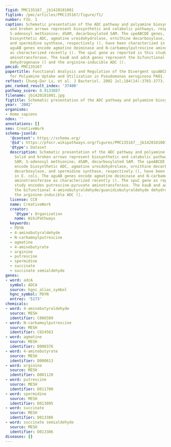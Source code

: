 ```yaml
---
figid: PMC135167__jb1420101001
figlink: /pmc/articles/PMC135167/figure/f1/
number: FIG. 1
caption: Schematic presentation of the ADC pathway and polyamine biosynthesis. Solid
  and broken arrows represent biosynthetic and catabolic pathways, respectively. SAM,
  S-adenosyl methionine; dSAM, decarboxylated SAM. The speABCDE genes, which encode
  biosynthetic ADC, agmatine ureidohydrolase, ornithine decarboxylase, SAM decarboxylase,
  and spermidine synthase, respectively (), have been characterized in E. coli. The
  aguAB genes encode agmatine deiminase and N-carbamoylputrescine aminotransferase
  as characterized recently (). The spuC gene as reported in this study encodes putrescine-pyruvate
  aminotransferase. The kauB and adcA genes represent the bifunctional 4-aminobutyraldehyde/guanidiobutyraldehyde
  dehydrogenase () and the arginine-inducible ADC ().
pmcid: PMC135167
papertitle: Functional Analysis and Regulation of the Divergent spuABCDEFGH-spuI Operons
  for Polyamine Uptake and Utilization in Pseudomonas aeruginosa PAO1.
reftext: Chung-Dar Lu, et al. J Bacteriol. 2002 Jul;184(14):3765-3773.
pmc_ranked_result_index: '37400'
pathway_score: 0.9133887
filename: jb1420101001.jpg
figtitle: Schematic presentation of the ADC pathway and polyamine biosynthesis
year: '2002'
organisms:
- Homo sapiens
ndex: ''
annotations: []
seo: CreativeWork
schema-jsonld:
  '@context': https://schema.org/
  '@id': https://pfocr.wikipathways.org/figures/PMC135167__jb1420101001.html
  '@type': Dataset
  description: Schematic presentation of the ADC pathway and polyamine biosynthesis.
    Solid and broken arrows represent biosynthetic and catabolic pathways, respectively.
    SAM, S-adenosyl methionine; dSAM, decarboxylated SAM. The speABCDE genes, which
    encode biosynthetic ADC, agmatine ureidohydrolase, ornithine decarboxylase, SAM
    decarboxylase, and spermidine synthase, respectively (), have been characterized
    in E. coli. The aguAB genes encode agmatine deiminase and N-carbamoylputrescine
    aminotransferase as characterized recently (). The spuC gene as reported in this
    study encodes putrescine-pyruvate aminotransferase. The kauB and adcA genes represent
    the bifunctional 4-aminobutyraldehyde/guanidiobutyraldehyde dehydrogenase () and
    the arginine-inducible ADC ().
  license: CC0
  name: CreativeWork
  creator:
    '@type': Organization
    name: WikiPathways
  keywords:
  - PDYN
  - 4-aminobutyraldehyde
  - N-carbamoylputrescine
  - agmatine
  - 4-aminobutyrate
  - arginine
  - putrescine
  - spermidine
  - succinate
  - succinate semialdehyde
genes:
- word: adcA
  symbol: ADCA
  source: hgnc_alias_symbol
  hgnc_symbol: PDYN
  entrez: '5173'
chemicals:
- word: 4-aminobutyraldehyde
  source: MESH
  identifier: C006509
- word: N-carbamoylputrescine
  source: MESH
  identifier: C024563
- word: agmatine
  source: MESH
  identifier: D000376
- word: 4-aminobutyrate
  source: MESH
  identifier: D000613
- word: arginine
  source: MESH
  identifier: D001120
- word: putrescine
  source: MESH
  identifier: D011700
- word: spermidine
  source: MESH
  identifier: D013095
- word: succinate
  source: MESH
  identifier: D013386
- word: succinate semialdehyde
  source: MESH
  identifier: D013386
diseases: []
---
```

